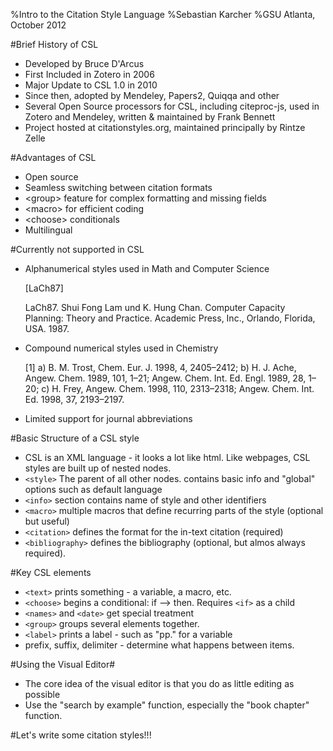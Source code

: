 %Intro to the Citation Style Language
%Sebastian Karcher
%GSU Atlanta, October 2012

#Brief History of CSL
* Developed by Bruce D'Arcus 
* First Included in Zotero in 2006
* Major Update to CSL 1.0 in 2010
* Since then, adopted by Mendeley, Papers2, Quiqqa and other
* Several Open Source processors for CSL, including citeproc-js, used in Zotero and Mendeley, written & maintained by Frank Bennett
* Project hosted at citationstyles.org, maintained principally by Rintze Zelle

#Advantages of CSL
* Open source
* Seamless switching between citation formats
* \<group\> feature for complex formatting and missing fields
* \<macro\> for efficient coding
* \<choose\> conditionals
* Multilingual

#Currently not supported in CSL
* Alphanumerical styles used in Math and Computer Science

	\[LaCh87\] 

	LaCh87. Shui Fong Lam und K. Hung Chan. Computer Capacity Planning: Theory
	and Practice. Academic Press, Inc., Orlando, Florida, USA. 1987.
* Compound numerical styles used in Chemistry

	[1] a) B. M. Trost, Chem. Eur. J. 1998, 4, 2405–2412; b) H. J. Ache, Angew. Chem. 1989, 101, 1–21; 	Angew. Chem. Int. Ed. Engl. 1989, 28, 1–20; c) H. Frey, Angew. Chem. 1998, 110, 2313–2318; Angew. 	Chem. Int. Ed. 1998, 37, 2193–2197.

* Limited support for journal abbreviations

#Basic Structure of a CSL style
* CSL is an XML language - it looks a lot like html. Like webpages, CSL styles are built up of nested nodes.
* `<style>` The parent of all other nodes. contains basic info and "global" options such as default language
* `<info>` section contains name of style and other identifiers
* `<macro>` multiple macros that define recurring parts of the style (optional but useful)
* `<citation>` defines the format for the in-text citation (required)
* `<bibliography>` defines the bibliography (optional, but almos always required).

#Key CSL elements
* `<text>` prints something - a variable, a macro, etc.
* `<choose>` begins a conditional: if --> then. Requires `<if>` as a child
* `<names>` and `<date>` get special treatment
* `<group>` groups several elements together.
* `<label>` prints a label - such as "pp." for a variable
* prefix, suffix, delimiter - determine what happens between items.

#Using the Visual Editor#
* The core idea of the visual editor is that you do as little editing as possible
* Use the "search by example" function, especially the "book chapter" function.

#Let's write some citation styles!!! 
